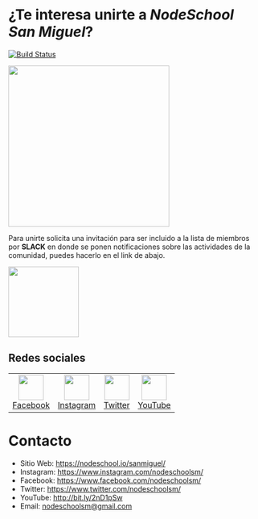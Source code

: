 # ¿Te interesa unirte a _NodeSchool San Miguel_?

[![Build Status](https://travis-ci.org/nodeschool/sanmiguel.svg?branch=master)](https://travis-ci.org/nodeschool/sanmiguel)

<img src="./logo.svg" width="320">

Para unirte solicita una invitación para ser incluido a la lista de miembros por **SLACK** en donde se ponen notificaciones sobre las actividades de la comunidad, puedes hacerlo en el link de abajo.

[<img src="./media/info/slack.png" width="140">](https://join.slack.com/t/nodeschoolsm/shared_invite/enQtNjEzNjc2NjczOTA4LWJhMDlhZTk0MjEyYjViOTVmYjYwNGMwZTdiNGI5MTFjNGEzNWUwN2NmY2FmYjQ1ZTJmZDlmZDQ4NzgyZmE3NzI)

## Redes sociales 

<table>
<tbody>
<td align="center">
<a href="https://www.facebook.com/nodeschoolsm/"><img src="./media/info/facebook.svg" height="50"/><br/>Facebook</a>
</td>
<td align="center">
<a href="https://www.instagram.com/nodeschoolsm/"><img src="./media/info/instagram.svg" height="50"/><br/>Instagram</a>
</td>
<td align="center">
<a href="https://www.twitter.com/nodeschoolsm/"><img src="./media/info/twitter.svg" height="50"/><br/>Twitter</a>
</td>
<td align="center">
<a href="https://www.youtube.com/channel/UCs1Z2VL-8slRND2AojTpcGg"><img src="./media/info/youtube.svg" height="50"/><br/>YouTube</a>
</td>
</tbody>
</table>


# Contacto

- Sitio Web: https://nodeschool.io/sanmiguel/
- Instagram: https://www.instagram.com/nodeschoolsm/
- Facebook: https://www.facebook.com/nodeschoolsm/
- Twitter: https://www.twitter.com/nodeschoolsm/
- YouTube: http://bit.ly/2nD1pSw
- Email: nodeschoolsm@gmail.com
